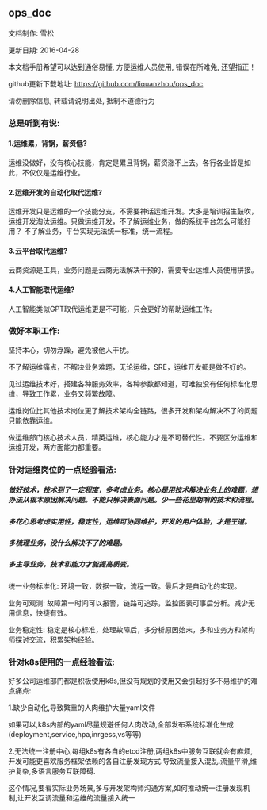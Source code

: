 ## ops_doc

  文档制作: 雪松
  
  更新日期: 2016-04-28
  
  本文档手册希望可以达到通俗易懂, 方便运维人员使用, 错误在所难免, 还望指正！

  github更新下载地址:  https://github.com/liquanzhou/ops_doc
  
  请勿删除信息, 转载请说明出处, 抵制不道德行为
  
  
  
  
  
  
### 总是听到有说: 
  
#### 1.运维累，背锅，薪资低?

运维没做好，没有核心技能，肯定是累且背锅，薪资涨不上去。各行各业皆是如此，不仅仅是运维行业。

#### 2.运维开发的自动化取代运维?

运维开发只是运维的一个技能分支，不需要神话运维开发。大多是培训招生鼓吹，运维开发淘汰运维。只做运维开发，不了解运维业务，做的系统平台怎么可能好用？
不了解业务，平台实现无法统一标准，统一流程。

#### 3.云平台取代运维?

云商资源是工具，业务问题是云商无法解决干预的，需要专业运维人员使用拼接。

#### 4.人工智能取代运维?

人工智能类似GPT取代运维更是不可能，只会更好的帮助运维工作。
  


### 做好本职工作:

坚持本心，切勿浮躁，避免被他人干扰。

不了解运维痛点，不解决业务难题，无论运维，SRE，运维开发都是做不好的。

见过运维技术好，搭建各种服务效率，各种参数都知道，可唯独没有任何标准化思维，导致工作累，业务又频繁故障。

运维岗位比其他技术岗位更了解技术架构全链路，很多开发和架构解决不了的问题只能依靠运维。

做运维部门核心技术人员，精英运维，核心能力才是不可替代性。不要区分运维和运维开发，两方面能力都重要。
 
 


### 针对运维岗位的一点经验看法:
  
##### 做好技术，技术到了一定程度，多考虑业务。核心是用技术解决业务上的难题，想办法从根本原因解决问题。不能只解决表面问题。少一些花里胡哨的技术和流程。
##### 多花心思考虑实用性，稳定性，运维可协同维护，开发的用户体验，才是王道。
##### 多梳理业务，没什么解决不了的难题。
##### 多主导业务，技术和能力才能提高质变。



统一业务标准化: 环境一致，数据一致，流程一致。最后才是自动化的实现。
  
业务可观测: 故障第一时间可以报警，链路可追踪，监控图表可事后分析。减少无用信息，快捷有效。
  
业务稳定性: 稳定是核心标准，处理故障后，多分析原因始末，多和业务方和架构师探讨交流，积累架构经验。
  
  
  
### 针对k8s使用的一点经验看法:


好多公司运维部门都是积极使用k8s,但没有规划的使用又会引起好多不易维护的难点痛点:


1.缺少自动化,导致繁重的人肉维护大量yaml文件


如果可以,k8s内部的yaml尽量规避任何人肉改动,全部发布系统标准化生成(deployment,service,hpa,inrgess,vs等等)


2.无法统一注册中心,每组k8s有各自的etcd注册,两组k8s中服务互联就会有麻烦,开发可能更喜欢服务框架依赖的各自注册发现方式.导致流量接入混乱.流量平滑,维护复杂,多语言服务互联障碍.


这个情况,要看实际业务场景,多与开发架构师沟通方案,如何推动统一注册发现机制,让开发互调流量和运维的流量接入统一







